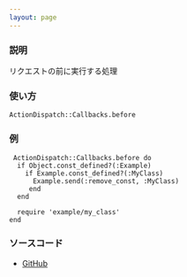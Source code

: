 ```yaml
---
layout: page
---
```

### 説明
リクエストの前に実行する処理

### 使い方
    ActionDispatch::Callbacks.before

### 例
     ActionDispatch::Callbacks.before do
      if Object.const_defined?(:Example)
        if Example.const_defined?(:MyClass)
          Example.send(:remove_const, :MyClass)
         end
      end

      require 'example/my_class'
    end

### ソースコード
* [GitHub]()